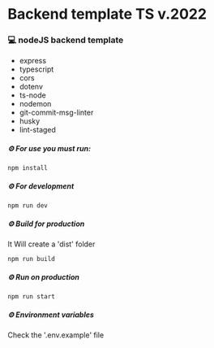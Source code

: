 # Backend template TS v.2022

### 💻 nodeJS backend template

- express
- typescript
- cors
- dotenv
- ts-node
- nodemon
- git-commit-msg-linter
- husky
- lint-staged

##### ⚙️ For use you must run:

```
npm install
```

##### ⚙️ For development

```
npm run dev
```

##### ⚙️ Build for production

It Will create a 'dist' folder

```
npm run build
```

##### ⚙️ Run on production

```
npm run start
```

##### ⚙️ Environment variables

Check the '.env.example' file
